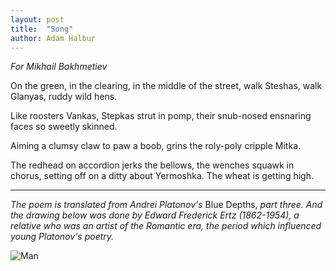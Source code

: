 ```yaml
---
layout: post
title:  "Song"
author: Adam Halbur
---
```


*For Mikhail Bakhmetiev*

On the green, in the clearing,
in the middle of the street,
walk Steshas, walk Glanyas,
ruddy wild hens.

Like roosters Vankas,
Stepkas strut in pomp,
their snub-nosed ensnaring faces
so sweetly skinned.

Aiming a clumsy claw
to paw a boob,
grins the roly-poly
cripple Mitka.

The redhead on accordion jerks the bellows,
the wenches squawk in chorus,
setting off on a ditty about Yermoshka.
The wheat is getting high.

--------------------------------------
*The poem is translated from Andrei Platonov's* Blue Depths, *part three. And the drawing below was done by Edward Frederick Ertz (1862-1954), a relative who was an artist of the Romantic era, the period which influenced young Platonov's poetry.*

![Man](https://live.staticflickr.com/65535/49746073401_807e68de44_z.jpg)

